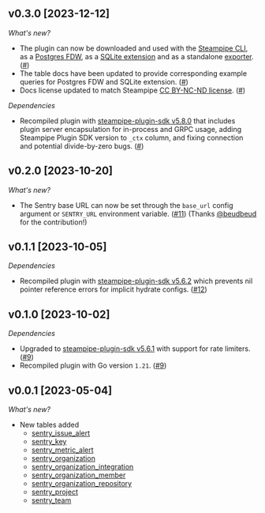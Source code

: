 ## v0.3.0 [2023-12-12]

_What's new?_

- The plugin can now be downloaded and used with the [Steampipe CLI](https://steampipe.io/docs), as a [Postgres FDW](https://steampipe.io/docs/steampipe_postgres/overview), as a [SQLite extension](https://steampipe.io/docs//steampipe_sqlite/overview) and as a standalone [exporter](https://steampipe.io/docs/steampipe_export/overview). ([#](https://github.com/turbot/steampipe-plugin-sentry/pull/))
- The table docs have been updated to provide corresponding example queries for Postgres FDW and SQLite extension. ([#](https://github.com/turbot/steampipe-plugin-sentry/pull/))
- Docs license updated to match Steampipe [CC BY-NC-ND license](https://github.com/turbot/steampipe-plugin-sentry/blob/main/docs/LICENSE). ([#](https://github.com/turbot/steampipe-plugin-sentry/pull/))

_Dependencies_

- Recompiled plugin with [steampipe-plugin-sdk v5.8.0](https://github.com/turbot/steampipe-plugin-sdk/blob/main/CHANGELOG.md#v580-2023-12-11) that includes plugin server encapsulation for in-process and GRPC usage, adding Steampipe Plugin SDK version to `_ctx` column, and fixing connection and potential divide-by-zero bugs. ([#](https://github.com/turbot/steampipe-plugin-sentry/pull/))

## v0.2.0 [2023-10-20]

_What's new?_

- The Sentry base URL can now be set through the `base_url` config argument or `SENTRY_URL` environment variable. ([#11](https://github.com/turbot/steampipe-plugin-sentry/pull/11)) (Thanks [@beudbeud](https://github.com/beudbeud) for the contribution!)

## v0.1.1 [2023-10-05]

_Dependencies_

- Recompiled plugin with [steampipe-plugin-sdk v5.6.2](https://github.com/turbot/steampipe-plugin-sdk/blob/main/CHANGELOG.md#v562-2023-10-03) which prevents nil pointer reference errors for implicit hydrate configs. ([#12](https://github.com/turbot/steampipe-plugin-sentry/pull/12))

## v0.1.0 [2023-10-02]

_Dependencies_

- Upgraded to [steampipe-plugin-sdk v5.6.1](https://github.com/turbot/steampipe-plugin-sdk/blob/main/CHANGELOG.md#v561-2023-09-29) with support for rate limiters. ([#9](https://github.com/turbot/steampipe-plugin-sentry/pull/9))
- Recompiled plugin with Go version `1.21`. ([#9](https://github.com/turbot/steampipe-plugin-sentry/pull/9))

## v0.0.1 [2023-05-04]

_What's new?_

- New tables added
  - [sentry_issue_alert](https://hub.steampipe.io/plugins/turbot/sentry/tables/sentry_issue_alert)
  - [sentry_key](https://hub.steampipe.io/plugins/turbot/sentry/tables/sentry_key)
  - [sentry_metric_alert](https://hub.steampipe.io/plugins/turbot/sentry/tables/sentry_metric_alert)
  - [sentry_organization](https://hub.steampipe.io/plugins/turbot/sentry/tables/sentry_organization)
  - [sentry_organization_integration](https://hub.steampipe.io/plugins/turbot/sentry/tables/sentry_organization_integration)
  - [sentry_organization_member](https://hub.steampipe.io/plugins/turbot/sentry/tables/sentry_organization_member)
  - [sentry_organization_repository](https://hub.steampipe.io/plugins/turbot/sentry/tables/sentry_organization_repository)
  - [sentry_project](https://hub.steampipe.io/plugins/turbot/sentry/tables/sentry_project)
  - [sentry_team](https://hub.steampipe.io/plugins/turbot/sentry/tables/sentry_team)
